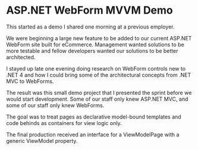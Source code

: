 ASP.NET WebForm MVVM Demo
=========================

This started as a demo I shared one morning at a previous employer.

We were beginning a large new feature to be added to our current ASP.NET
WebForm site built for eCommerce. Management wanted solutions to be more
testable and fellow developers wanted our solutions to be better architected.

I stayed up late one evening doing research on WebForm controls new to .NET 4
and how I could bring some of the architectural concepts from .NET MVC to 
WebForms.

The result was this small demo project that I presented the sprint before we
would start development. Some of our staff only knew ASP.NET MVC, and some of
our staff only knew WebForms.

The goal was to treat pages as declarative model-bound templates and code
behinds as containers for view logic only.

The final production received an interface for a ViewModelPage with a generic
ViewModel property.

